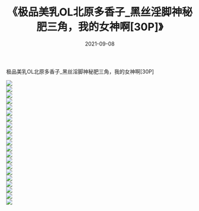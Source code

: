 ﻿---
layout: post
title:  《极品美乳OL北原多香子_黑丝淫脚神秘肥三角，我的女神啊[30P]》
date:   2021-09-08
img: http://imgx.orgx.ga/漏D/2021/极品美乳OL北原多香子_黑丝淫脚神秘肥三角，我的女神啊[30P]/000.jpg
categories: [美女, 清纯, 唯美]
---

极品美乳OL北原多香子_黑丝淫脚神秘肥三角，我的女神啊[30P]

  ![](http://imgx.orgx.ga/漏D/2021/极品美乳OL北原多香子_黑丝淫脚神秘肥三角，我的女神啊[30P]/001.jpg) <br> ![](http://imgx.orgx.ga/漏D/2021/极品美乳OL北原多香子_黑丝淫脚神秘肥三角，我的女神啊[30P]/002.jpg) <br> ![](http://imgx.orgx.ga/漏D/2021/极品美乳OL北原多香子_黑丝淫脚神秘肥三角，我的女神啊[30P]/003.jpg) <br> ![](http://imgx.orgx.ga/漏D/2021/极品美乳OL北原多香子_黑丝淫脚神秘肥三角，我的女神啊[30P]/004.jpg) <br> ![](http://imgx.orgx.ga/漏D/2021/极品美乳OL北原多香子_黑丝淫脚神秘肥三角，我的女神啊[30P]/005.jpg) <br> ![](http://imgx.orgx.ga/漏D/2021/极品美乳OL北原多香子_黑丝淫脚神秘肥三角，我的女神啊[30P]/006.jpg) <br> ![](http://imgx.orgx.ga/漏D/2021/极品美乳OL北原多香子_黑丝淫脚神秘肥三角，我的女神啊[30P]/007.jpg) <br> ![](http://imgx.orgx.ga/漏D/2021/极品美乳OL北原多香子_黑丝淫脚神秘肥三角，我的女神啊[30P]/008.jpg) <br> ![](http://imgx.orgx.ga/漏D/2021/极品美乳OL北原多香子_黑丝淫脚神秘肥三角，我的女神啊[30P]/009.jpg) <br> ![](http://imgx.orgx.ga/漏D/2021/极品美乳OL北原多香子_黑丝淫脚神秘肥三角，我的女神啊[30P]/010.jpg) <br> ![](http://imgx.orgx.ga/漏D/2021/极品美乳OL北原多香子_黑丝淫脚神秘肥三角，我的女神啊[30P]/011.jpg) <br> ![](http://imgx.orgx.ga/漏D/2021/极品美乳OL北原多香子_黑丝淫脚神秘肥三角，我的女神啊[30P]/012.jpg) <br> ![](http://imgx.orgx.ga/漏D/2021/极品美乳OL北原多香子_黑丝淫脚神秘肥三角，我的女神啊[30P]/013.jpg) <br> ![](http://imgx.orgx.ga/漏D/2021/极品美乳OL北原多香子_黑丝淫脚神秘肥三角，我的女神啊[30P]/014.jpg) <br> ![](http://imgx.orgx.ga/漏D/2021/极品美乳OL北原多香子_黑丝淫脚神秘肥三角，我的女神啊[30P]/015.jpg) <br> ![](http://imgx.orgx.ga/漏D/2021/极品美乳OL北原多香子_黑丝淫脚神秘肥三角，我的女神啊[30P]/016.jpg) <br> ![](http://imgx.orgx.ga/漏D/2021/极品美乳OL北原多香子_黑丝淫脚神秘肥三角，我的女神啊[30P]/017.jpg) <br> ![](http://imgx.orgx.ga/漏D/2021/极品美乳OL北原多香子_黑丝淫脚神秘肥三角，我的女神啊[30P]/018.jpg) <br> ![](http://imgx.orgx.ga/漏D/2021/极品美乳OL北原多香子_黑丝淫脚神秘肥三角，我的女神啊[30P]/019.jpg) <br> ![](http://imgx.orgx.ga/漏D/2021/极品美乳OL北原多香子_黑丝淫脚神秘肥三角，我的女神啊[30P]/020.jpg) <br> ![](http://imgx.orgx.ga/漏D/2021/极品美乳OL北原多香子_黑丝淫脚神秘肥三角，我的女神啊[30P]/021.jpg) <br>